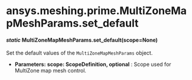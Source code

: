 # ansys.meshing.prime.MultiZoneMapMeshParams.set_default



#### *static* MultiZoneMapMeshParams.set_default(scope=None)

Set the default values of the `MultiZoneMapMeshParams` object.

* **Parameters:**
  **scope: ScopeDefinition, optional**
  : Scope used for MultiZone map mesh control.

<!-- !! processed by numpydoc !! -->
